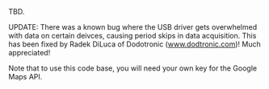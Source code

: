 TBD.

UPDATE: There was a known bug where the USB driver gets overwhelmed with data on certain deivces, causing period skips in data acquisition. This has been fixed by Radek DiLuca of Dodotronic (www.dodtronic.com)! Much appreciated!

Note that to use this code base, you will need your own key for the Google Maps API.
